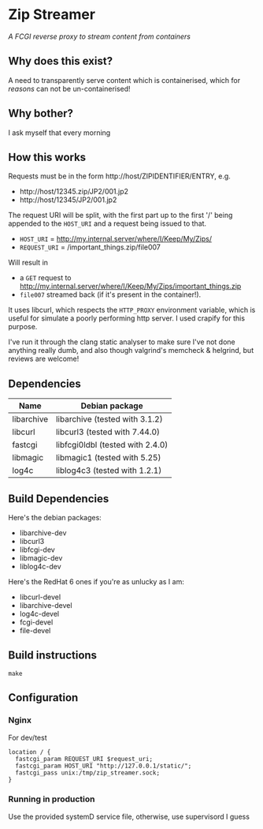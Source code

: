 # Zip Streamer
*A FCGI reverse proxy to stream content from containers*

## Why does this exist?
A need to transparently serve content which is containerised, which for _reasons_ can not be un-containerised!

## Why bother?
I ask myself that every morning

## How this works
Requests must be in the form http://host/ZIPIDENTIFIER/ENTRY, e.g.
- http://host/12345.zip/JP2/001.jp2
- http://host/12345/JP2/001.jp2

The request URI will be split, with the first part up to the first '/' being appended to the `HOST_URI` and a request being issued to that.

- `HOST_URI` = http://my.internal.server/where/I/Keep/My/Zips/
- `REQUEST_URI` = /important_things.zip/file007

Will result in 
- a `GET` request to http://my.internal.server/where/I/Keep/My/Zips/important_things.zip
- `file007` streamed back (if it's present in the container!).

It uses libcurl, which respects the `HTTP_PROXY` environment variable, which is useful for simulate a poorly performing http server. I used crapify for this purpose.

I've run it through the clang static analyser to make sure I've not done anything really dumb, and also though valgrind's memcheck & helgrind, but reviews are welcome!


## Dependencies

| Name       | Debian package |
| ---------- | -------------- |
| libarchive | libarchive (tested with 3.1.2) |
| libcurl    | libcurl3 (tested with 7.44.0) |
| fastcgi    | libfcgi0ldbl (tested with 2.4.0) |
| libmagic   | libmagic1 (tested with 5.25) |
| log4c      | liblog4c3 (tested with 1.2.1) |

## Build Dependencies
Here's the debian packages:

 - libarchive-dev
 - libcurl3
 - libfcgi-dev
 - libmagic-dev
 - liblog4c-dev

Here's the RedHat 6 ones if you're as unlucky as I am:
 - libcurl-devel
 - libarchive-devel
 - log4c-devel
 - fcgi-devel
 - file-devel

## Build instructions
`make`

## Configuration
### Nginx
For dev/test

```
location / {
  fastcgi_param REQUEST_URI $request_uri;
  fastcgi_param HOST_URI "http://127.0.0.1/static/";
  fastcgi_pass unix:/tmp/zip_streamer.sock;
}
```

### Running in production

Use the provided systemD service file, otherwise, use supervisord I guess
